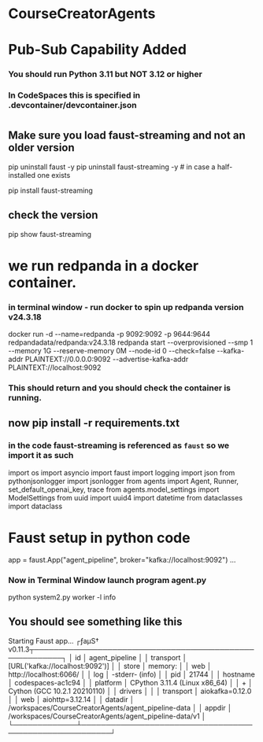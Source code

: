 # CourseCreatorAgents

# Pub-Sub Capability Added

### You should run Python 3.11 but NOT 3.12 or higher

### In CodeSpaces this is specified in .devcontainer/devcontainer.json

#

## Make sure you load faust-streaming and not an older version

pip uninstall faust -y
pip uninstall faust-streaming -y # in case a half-installed one exists

pip install faust-streaming

## check the version

pip show faust-streaming

# we run redpanda in a docker container.

### in terminal window - run docker to spin up redpanda version v24.3.18

docker run -d --name=redpanda -p 9092:9092 -p 9644:9644 redpandadata/redpanda:v24.3.18 redpanda start --overprovisioned --smp 1 --memory 1G --reserve-memory 0M --node-id 0 --check=false --kafka-addr PLAINTEXT://0.0.0.0:9092 --advertise-kafka-addr PLAINTEXT://localhost:9092

### This should return and you should check the container is running.

## now pip install -r requirements.txt

### in the code faust-streaming is referenced as `faust` so we import it as such

import os
import asyncio
import faust
import logging
import json
from pythonjsonlogger import jsonlogger
from agents import Agent, Runner, set_default_openai_key, trace
from agents.model_settings import ModelSettings
from uuid import uuid4
import datetime
from dataclasses import dataclass

# Faust setup in python code

app = faust.App("agent_pipeline", broker="kafka://localhost:9092")
...

### Now in Terminal Window launch program agent.py

python system2.py worker -l info

## You should see something like this

Starting Faust app...
┌ƒaµS† v0.11.3┬────────────────────────────────────────────────────────┐
│ id │ agent_pipeline │
│ transport │ [URL('kafka://localhost:9092')] │
│ store │ memory: │
│ web │ http://localhost:6066/ │
│ log │ -stderr- (info) │
│ pid │ 21744 │
│ hostname │ codespaces-ac1c94 │
│ platform │ CPython 3.11.4 (Linux x86_64) │
│ + │ Cython (GCC 10.2.1 20210110) │
│ drivers │ │
│ transport │ aiokafka=0.12.0 │
│ web │ aiohttp=3.12.14 │
│ datadir │ /workspaces/CourseCreatorAgents/agent_pipeline-data │
│ appdir │ /workspaces/CourseCreatorAgents/agent_pipeline-data/v1 │
└─────────────┴────────────────────────────────────────────────────────┘
